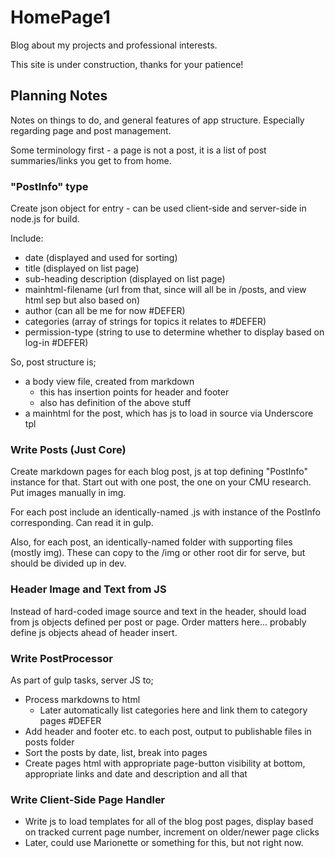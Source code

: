 # HomePage1

Blog about my projects and professional interests.

This site is under construction, thanks for your patience!

## Planning Notes

Notes on things to do, and general features of app structure.  Especially regarding page and post management.

Some terminology first - a page is not a post, it is a list of post summaries/links you get to from home.

### "PostInfo" type

Create json object for entry - can be used client-side and server-side in node.js for build.

Include:

* date (displayed and used for sorting)
* title (displayed on list page)
* sub-heading description (displayed on list page)
* mainhtml-filename (url from that, since will all be in /posts, and view html sep but also based on)
* author (can all be me for now #DEFER)
* categories (array of strings for topics it relates to #DEFER)
* permission-type (string to use to determine whether to display based on log-in #DEFER)

So, post structure is;

* a body view file, created from markdown
	* this has insertion points for header and footer
	* also has definition of the above stuff
* a mainhtml for the post, which has js to load in source via Underscore tpl

               
### Write Posts (Just Core)

Create markdown pages for each blog post, js at top defining "PostInfo" instance for that.  Start out with one post, the one on your CMU research.  Put images manually in img.

For each post include an identically-named .js with instance of the PostInfo corresponding.  Can read it in gulp.

Also, for each post, an identically-named folder with supporting files (mostly img).  These can copy to the /img or other root dir for serve, but should be divided up in dev.

### Header Image and Text from JS

Instead of hard-coded image source and text in the header, should load from js objects defined per post or page.  Order matters here... probably define js objects ahead of header insert.

### Write PostProcessor

As part of gulp tasks, server JS to;

* Process markdowns to html
	* Later automatically list categories here and link them to category pages #DEFER
* Add header and footer etc. to each post, output to publishable files in posts folder
* Sort the posts by date, list, break into pages
* Create pages html with appropriate page-button visibility at bottom, appropriate links and date and description and all that

### Write Client-Side Page Handler

* Write js to load templates for all of the blog post pages, display based on tracked current page number, increment on older/newer page clicks
* Later, could use Marionette or something for this, but not right now.

